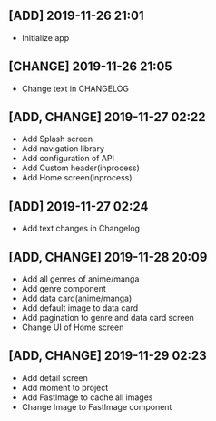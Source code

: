 ## [ADD] 2019-11-26 21:01

- Initialize app

## [CHANGE] 2019-11-26 21:05

- Change text in CHANGELOG

## [ADD, CHANGE] 2019-11-27 02:22

- Add Splash screen
- Add navigation library
- Add configuration of API
- Add Custom header(inprocess)
- Add Home screen(inprocess)

## [ADD] 2019-11-27 02:24

- Add text changes in Changelog

## [ADD, CHANGE] 2019-11-28 20:09

- Add all genres of anime/manga
- Add genre component
- Add data card(anime/manga)
- Add default image to data card
- Add pagination to genre and data card screen
- Change UI of Home screen

## [ADD, CHANGE] 2019-11-29 02:23

- Add detail screen
- Add moment to project
- Add FastImage to cache all images
- Change Image to FastImage component
